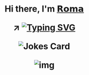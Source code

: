 <h1 align="center">Hi there, I'm <a href="https://t.me/unmut3_mut3" target="_blank"]>𝗥𝗼𝗺𝗮</a>

 ↗ <a href="https://discord.gg/kaori"><img src="https://readme-typing-svg.herokuapp.com?font=Fira+Code&pause=1000&color=80C2B9&background=91FF8100&width=435&lines=this+my+home" alt="Typing SVG" /></a>

<img src="https://readme-jokes.vercel.app/api" alt="Jokes Card" />



![img](https://github.com/user-attachments/assets/da92171d-2d7f-41ca-93a0-20790ba1ef8c)
